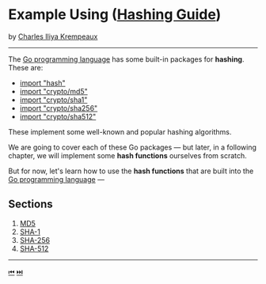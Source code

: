 # Example Using ([Hashing Guide](../../README.md))

by [Charles Iliya Krempeaux](http://changelog.ca/)

---

The [Go programming language](http://golang.org/) has some built-in packages for **hashing**. These are:

* [import "hash"](https://pkg.go.dev/hash)
* [import "crypto/md5"](https://pkg.go.dev/crypto/md5)
* [import "crypto/sha1"](https://pkg.go.dev/crypto/sha1)
* [import "crypto/sha256"](https://pkg.go.dev/crypto/sha256)
* [import "crypto/sha512"](https://pkg.go.dev/crypto/sha512)

These implement some well-known and popular hashing algorithms.

We are going to cover each of these Go packages — but later, in a following chapter, we will implement some **hash functions** ourselves from scratch.

But for now, let's learn how to use the **hash functions** that are built into the [Go programming language](http://golang.org/) —

## Sections
1. [MD5](sections/md5/README.md)
2. [SHA-1](sections/sha-1/README.md)
3. [SHA-256](sections/sha-256/README.md)
4. [SHA-512](sections/sha-512/README.md)

---

[⏮](../example-usages/README.md) [⏭️](sections/md5/README.md)
